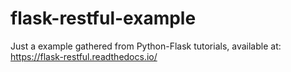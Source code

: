 # flask-restful-example
Just a example gathered from Python-Flask tutorials, available at: https://flask-restful.readthedocs.io/
